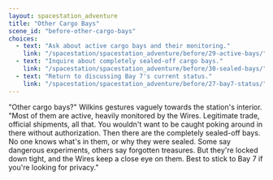```yaml
---
layout: spacestation_adventure
title: "Other Cargo Bays"
scene_id: "before-other-cargo-bays"
choices:
  - text: "Ask about active cargo bays and their monitoring."
    link: "/spacestation/spacestation_adventure/before/29-active-bays/"
  - text: "Inquire about completely sealed-off cargo bays."
    link: "/spacestation/spacestation_adventure/before/30-sealed-bays/"
  - text: "Return to discussing Bay 7's current status."
    link: "/spacestation/spacestation_adventure/before/27-bay7-status/"
---
```


"Other cargo bays?" Wilkins gestures vaguely towards the station's interior. "Most of them are active, heavily monitored by the Wires. Legitimate trade, official shipments, all that. You wouldn't want to be caught poking around in there without authorization. Then there are the completely sealed-off bays. No one knows what's in them, or why they were sealed. Some say dangerous experiments, others say forgotten treasures. But they're locked down tight, and the Wires keep a close eye on them. Best to stick to Bay 7 if you're looking for privacy."
